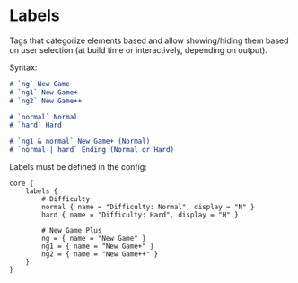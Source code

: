 # Labels

Tags that categorize elements based and allow showing/hiding them based on user selection (at build time or interactively, depending on output).

Syntax:

```markdown
# `ng` New Game
# `ng1` New Game+
# `ng2` New Game++

# `normal` Normal
# `hard` Hard

# `ng1 & normal` New Game+ (Normal)
# `normal | hard` Ending (Normal or Hard)
```

Labels must be defined in the config:

```hocon
core {
	labels {
		# Difficulty
		normal { name = "Difficulty: Normal", display = "N" }
		hard { name = "Difficulty: Hard", display = "H" }
		
		# New Game Plus
		ng = { name = "New Game" }
		ng1 = { name = "New Game+" }
		ng2 = { name = "New Game++" }
	}
}
```